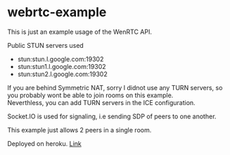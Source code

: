 # webrtc-example

This is just an example usage of the WenRTC API.

Public STUN servers used

- stun:stun.l.google.com:19302
- stun:stun1.l.google.com:19302
- stun:stun2.l.google.com:19302


If you are behind Symmetric NAT, sorry I didnot use any TURN servers, so you probably wont be able to join rooms on this example.  
Neverthless, you can add TURN servers in the ICE configuration.

Socket.IO is used for signaling, i.e sending SDP of peers to one another.

This example just allows 2 peers in a single room.

Deployed on heroku. [Link](https://webrtc-ex.herokuapp.com/)